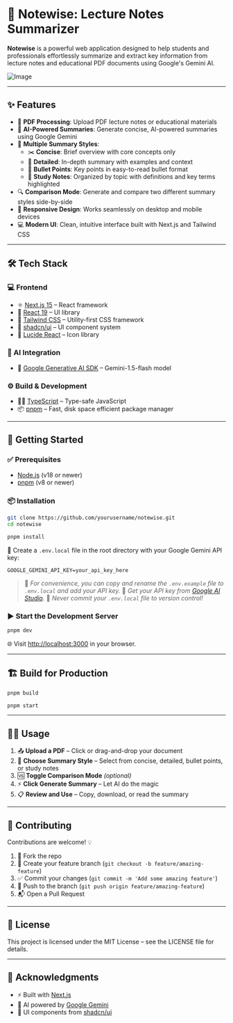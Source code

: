 # 📘 Notewise: Lecture Notes Summarizer

**Notewise** is a powerful web application designed to help students and professionals effortlessly summarize and extract key information from lecture notes and educational PDF documents using Google's Gemini AI.

![Image](https://github.com/user-attachments/assets/c6b533f0-cec1-4b20-9878-96814c6737af)

---

## ✨ Features

- 📄 **PDF Processing**: Upload PDF lecture notes or educational materials
- 🤖 **AI-Powered Summaries**: Generate concise, AI-powered summaries using Google Gemini
- 🎯 **Multiple Summary Styles**:
  - ✂️ **Concise**: Brief overview with core concepts only
  - 🧠 **Detailed**: In-depth summary with examples and context
  - 📌 **Bullet Points**: Key points in easy-to-read bullet format
  - 📝 **Study Notes**: Organized by topic with definitions and key terms highlighted
- 🔍 **Comparison Mode**: Generate and compare two different summary styles side-by-side
- 📱 **Responsive Design**: Works seamlessly on desktop and mobile devices
- 💻 **Modern UI**: Clean, intuitive interface built with Next.js and Tailwind CSS

---

## 🛠 Tech Stack

### 💻 Frontend

- ⚛️ [Next.js 15](https://nextjs.org/) – React framework
- 🧩 [React 19](https://react.dev/) – UI library
- 🎨 [Tailwind CSS](https://tailwindcss.com/) – Utility-first CSS framework
- 🧱 [shadcn/ui](https://ui.shadcn.com/) – UI component system
- 🔔 [Lucide React](https://lucide.dev/) – Icon library

### 🧠 AI Integration

- 🌟 [Google Generative AI SDK](https://ai.google.dev/) – Gemini-1.5-flash model

### ⚙️ Build & Development

- 🧑‍💻 [TypeScript](https://www.typescriptlang.org/) – Type-safe JavaScript
- 📦 [pnpm](https://pnpm.io/) – Fast, disk space efficient package manager

---

## 🚀 Getting Started

### ✅ Prerequisites

- [Node.js](https://nodejs.org/) (v18 or newer)
- [pnpm](https://pnpm.io/) (v8 or newer)

### 📦 Installation

```bash
git clone https://github.com/yourusername/notewise.git
cd notewise
```

```bash
pnpm install
```

📝 Create a `.env.local` file in the root directory with your Google Gemini API key:

```
GOOGLE_GEMINI_API_KEY=your_api_key_here
```

> 🔐 _For convenience, you can copy and rename the `.env.example` file to `.env.local` and add your API key._
> 🔑 _Get your API key from [Google AI Studio](https://makersuite.google.com/app/apikey)._
> 🚨 _Never commit your `.env.local` file to version control!_

### ▶️ Start the Development Server

```bash
pnpm dev
```

🌐 Visit [http://localhost:3000](http://localhost:3000) in your browser.

---

## 🏗 Build for Production

```bash
pnpm build
```

```bash
pnpm start
```

---

## 🧑‍🏫 Usage

1. 📤 **Upload a PDF** – Click or drag-and-drop your document
2. 🎨 **Choose Summary Style** – Select from concise, detailed, bullet points, or study notes
3. 🆚 **Toggle Comparison Mode** _(optional)_
4. ⚡ **Click Generate Summary** – Let AI do the magic
5. 📋 **Review and Use** – Copy, download, or read the summary

---

## 🤝 Contributing

Contributions are welcome! 💡

1. 🍴 Fork the repo
2. 🌿 Create your feature branch (`git checkout -b feature/amazing-feature`)
3. ✅ Commit your changes (`git commit -m 'Add some amazing feature'`)
4. 🚀 Push to the branch (`git push origin feature/amazing-feature`)
5. 📬 Open a Pull Request

---

## 📄 License

This project is licensed under the MIT License – see the LICENSE file for details.

---

## 🙏 Acknowledgments

- ⚡ Built with [Next.js](https://nextjs.org/)
- 🧠 AI powered by [Google Gemini](https://deepmind.google/technologies/gemini/)
- 🧩 UI components from [shadcn/ui](https://ui.shadcn.com/)
